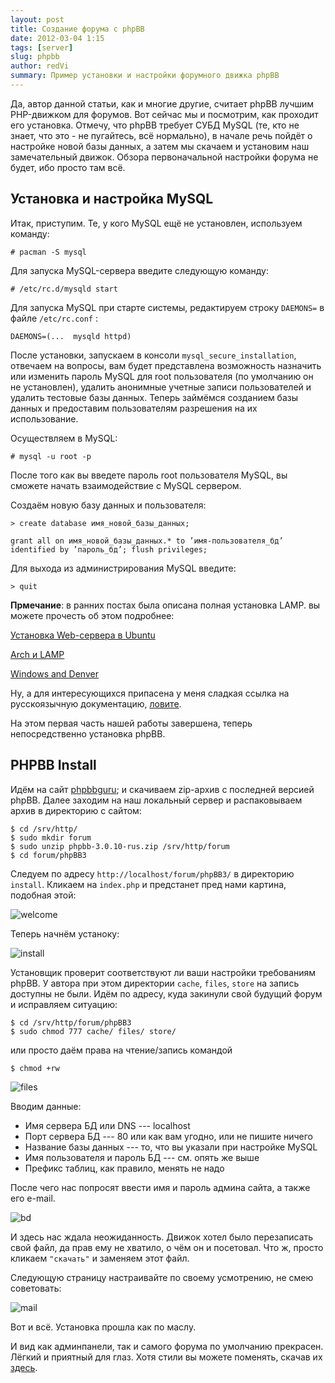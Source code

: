 ```yaml
---
layout: post
title: Создание форума с phpBB
date: 2012-03-04 1:15
tags: [server]
slug: phpbb
author: redVi
summary: Пример установки и настройки форумного движка phpBB
---
```


Да, автор данной статьи, как и многие другие, считает phpBB  лучшим PHP-движком для форумов. Вот сейчас мы и посмотрим, как проходит его установка. Отмечу, что phpBB требует СУБД MySQL (те, кто не знает, что это - не пугайтесь, всё нормально), в начале речь пойдёт о настройке новой базы данных, а затем мы скачаем и установим наш замечательный движок. Обзора первоначальной настройки форума не будет, ибо просто там всё.

## Установка и настройка MySQL

Итак, приступим. Те, у кого  MySQL ещё не установлен, используем команду:

```console
# pacman -S mysql
```

Для запуска MySQL-сервера введите следующую команду:

```console
# /etc/rc.d/mysqld start
```

Для запуска MySQL при старте системы, редактируем строку `DAEMONS=` в файле `/etc/rc.conf` :

```
DAEMONS=(...  mysqld httpd)
```

После установки, запускаем в консоли `mysql_secure_installation`, отвечаем на вопросы, вам будет представлена возможность назначить или изменить пароль MySQL для root пользователя (по умолчанию он не установлен), удалить анонимные учетные записи пользователей и удалить тестовые базы данных.
Теперь займёмся созданием базы данных и предоставим пользователям разрешения на их использование.

Осуществляем в MySQL:

```console
# mysql -u root -p
```

После того как вы введете пароль root пользователя MySQL, вы сможете начать взаимодействие с MySQL сервером.

Создаём новую базу данных и пользователя:

```console
> create database имя_новой_базы_данных;
```

`grant all on имя_новой_базы_данных.* to ’имя-пользователя_бд’ identified by ’пароль_бд’;
flush privileges;`

Для выхода из администрирования MySQL введите:

```console
> quit
```

<b>Прмечание</b>: в ранних постах была описана полная установка LAMP. вы можете прочесть об этом подробнее:

[Установка Web-сервера в Ubuntu](http://root-inform.blogspot.com/2011/09/apachewordpress.html)

[Arch и LAMP](http://www.unix-lab.org/posts/lamp/)

[Windows and Denver](http://root-inform.blogspot.com/2011/09/denver-joomla.html)

Ну, а для интересующихся припасена у меня сладкая ссылка на русскоязычную документацию, [ловите](http://www.mysql.ru/docs/mysql-man-4.0-ru/).

На этом первая часть нашей работы завершена, теперь непосредственно установка phpBB.

## PHPBB Install

Идём на сайт [phpbbguru](http://www.phpbbguru.net/); и скачиваем zip-архив с последней версией phpBB.
Далее заходим на наш локальный сервер и распаковываем архив в директорию с сайтом:

```console
$ cd /srv/http/
$ sudo mkdir forum
$ sudo unzip phpbb-3.0.10-rus.zip /srv/http/forum
$ cd forum/phpBB3
```

Следуем по адресу `http://localhost/forum/phpBB3/` в директорию `install`. Кликаем на `index.php` и предстанет пред нами картина, подобная этой:

![welcome](http://farm6.staticflickr.com/5493/9261865950_82e124d2e0_z.jpg)

Теперь начнём устаноку:

![install](http://farm4.staticflickr.com/3735/9261865970_6cca56b5a8_z.jpg)

Установщик проверит соответствуют ли ваши настройки требованиям phpBB. У автора при этом директории `cache`, `files`, `store` на запись доступны не были. Идём по адресу, куда закинули свой будущий форум и исправляем ситуацию:

```console
$ cd /srv/http/forum/phpBB3
$ sudo chmod 777 cache/ files/ store/
```

или просто даём права на чтение/запись командой

```console
$ chmod +rw
```

![files](http://2.bp.blogspot.com/-B6MkGt1-Jqg/Twl_1OFcI3I/AAAAAAAAAfw/lQuuleYS49A/s1600/phpbb3-3.png)

Вводим данные:

- Имя сервера БД или DNS --- localhost
- Порт сервера БД --- 80 или как вам угодно, или не пишите ничего
- Название базы данных --- то, что вы указали при настройке MySQL
- Имя пользователя и пароль БД --- см. опять же выше
- Префикс таблиц, как правило, менять не надо

После чего нас попросят ввести имя и пароль админа сайта, а также его e-mail.

![bd](http://1.bp.blogspot.com/-wd-0EQ5f-Mw/TwmApXdDTUI/AAAAAAAAAf4/KG7FZEt6VpE/s1600/phpbb3_4.png)

И здесь нас ждала неожиданность. Движок хотел было перезаписать свой файл, да прав ему не хватило, о чём он и посетовал. Что ж, просто кликаем `"скачать"` и заменяем этот файл.

Следующую страницу настраивайте по своему усмотрению, не смею советовать:

![mail](http://farm8.staticflickr.com/7304/9261866014_607bcc3829_z.jpg)

Вот и всё. Установка прошла как по маслу.

И вид как админпанели, так и самого форума по умолчанию прекрасен. Лёгкий и приятный для глаз.
Хотя стили вы можете поменять, скачав их  [здесь](http://www.phpbb.com/styles/demo/3.0/index.php).
